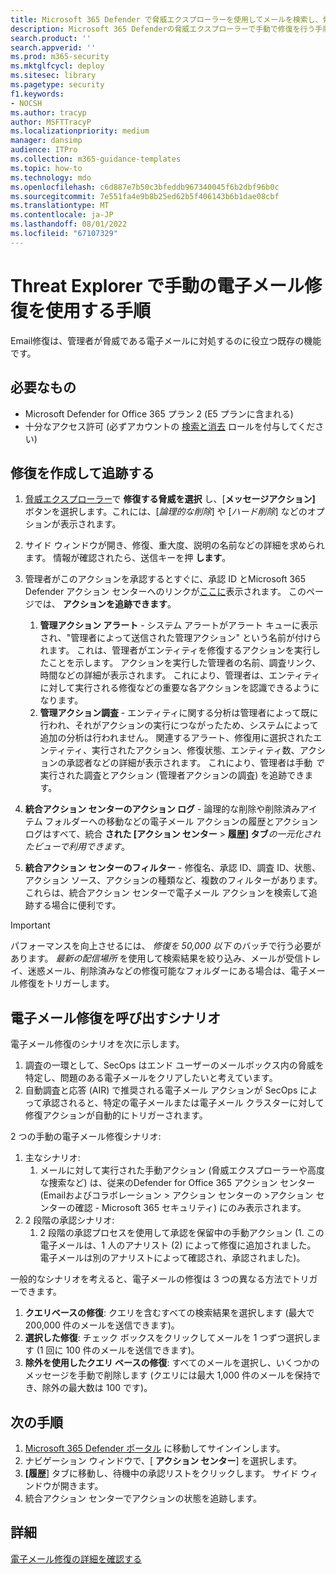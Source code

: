```yaml
---
title: Microsoft 365 Defender で脅威エクスプローラーを使用してメールを検索し、脅威を修復する
description: Microsoft 365 Defenderの脅威エクスプローラーで手動で修復を行う手順(最適なパフォーマンスを得る方法や修復を必要とするシナリオなど)。
search.product: ''
search.appverid: ''
ms.prod: m365-security
ms.mktglfcycl: deploy
ms.sitesec: library
ms.pagetype: security
f1.keywords:
- NOCSH
ms.author: tracyp
author: MSFTTracyP
ms.localizationpriority: medium
manager: dansimp
audience: ITPro
ms.collection: m365-guidance-templates
ms.topic: how-to
ms.technology: mdo
ms.openlocfilehash: c6d887e7b50c3bfeddb967340045f6b2dbf96b0c
ms.sourcegitcommit: 7e551fa4e9b8b25ed62b5f406143b6b1dae08cbf
ms.translationtype: MT
ms.contentlocale: ja-JP
ms.lasthandoff: 08/01/2022
ms.locfileid: "67107329"
---
```

# <a name="steps-to-use-manual-email-remediation-in-threat-explorer"></a>Threat Explorer で手動の電子メール修復を使用する手順

Email修復は、管理者が脅威である電子メールに対処するのに役立つ既存の機能です。

## <a name="what-youll-need"></a>必要なもの
- Microsoft Defender for Office 365 プラン 2 (E5 プランに含まれる)
- 十分なアクセス許可 (必ずアカウントの [検索と消去](https://sip.security.microsoft.com/securitypermissions) ロールを付与してください)

## <a name="create-and-track-the-remediation"></a>修復を作成して追跡する

1. [脅威エクスプローラー](https://security.microsoft.com/threatexplorer)で **修復する脅威を選択** し、[**メッセージアクション]** ボタンを選択します。これには、[*論理的な削除*] や [*ハード削除*] などのオプションが表示されます。
1. サイド ウィンドウが開き、修復、重大度、説明の名前などの詳細を求められます。 情報が確認されたら、送信キーを押 **します**。
1. 管理者がこのアクションを承認するとすぐに、承認 ID とMicrosoft 365 Defender アクション センターへのリンクが[ここに](https://security.microsoft.com/action-center/history)表示されます。 このページでは、 **アクションを追跡できます**。

    1. **管理アクション アラート** - システム アラートがアラート キューに表示され、"管理者によって送信された管理アクション" という名前が付けられます。 これは、管理者がエンティティを修復するアクションを実行したことを示します。 アクションを実行した管理者の名前、調査リンク、時間などの詳細が表示されます。 これにより、管理者は、エンティティに対して実行される修復などの重要な各アクションを認識できるようになります。
    1. **管理アクション調査** - エンティティに関する分析は管理者によって既に行われ、それがアクションの実行につながったため、システムによって追加の分析は行われません。 関連するアラート、修復用に選択されたエンティティ、実行されたアクション、修復状態、エンティティ数、アクションの承認者などの詳細が表示されます。 これにより、管理者は手動 *で* 実行された調査とアクション (管理者アクションの調査) を追跡できます。
1. **統合アクション センターのアクション ログ** - 論理的な削除や削除済みアイテム フォルダーへの移動などの電子メール アクションの履歴とアクション ログはすべて、統合 **された [アクション センター** > **履歴] タブ***の一元化されたビューで利用できます*。 
1. **統合アクション センターのフィルター** - 修復名、承認 ID、調査 ID、状態、アクション ソース、アクションの種類など、複数のフィルターがあります。 これらは、統合アクション センターで電子メール アクションを検索して追跡する場合に便利です。

> [!IMPORTANT]
> パフォーマンスを向上させるには、 *修復を 50,000 以下* のバッチで行う必要があります。 *最新の配信場所* を使用して検索結果を絞り込み、メールが受信トレイ、迷惑メール、削除済みなどの修復可能なフォルダーにある場合は、電子メール修復をトリガーします。

## <a name="scenarios-that-call-for-email-remediation"></a>電子メール修復を呼び出すシナリオ

電子メール修復のシナリオを次に示します。

1. 調査の一環として、SecOps はエンド ユーザーのメールボックス内の脅威を特定し、問題のある電子メールをクリアしたいと考えています。
1. 自動調査と応答 (AIR) で推奨される電子メール アクションが SecOps によって承認されると、特定の電子メールまたは電子メール クラスターに対して修復アクションが自動的にトリガーされます。

2 つの手動の電子メール修復シナリオ:

1. 主なシナリオ:
    1. メールに対して実行された手動アクション (脅威エクスプローラーや高度な捜索など) は、従来のDefender for Office 365 アクション センター (Emailおよびコラボレーション > アクション センターの >アクション センターの確認 - Microsoft 365 セキュリティ) にのみ表示されます。  
1. 2 段階の承認シナリオ:
    1. 2 段階の承認プロセスを使用して承認を保留中の手動アクション (1. この電子メールは、1 人のアナリスト (2) によって修復に追加されました。 電子メールは別のアナリストによって確認され、承認されました)。

一般的なシナリオを考えると、電子メールの修復は 3 つの異なる方法でトリガーできます。

1. **クエリベースの修復**: クエリを含むすべての検索結果を選択します (最大で 200,000 件のメールを送信できます)。
1. **選択した修復**: チェック ボックスをクリックしてメールを 1 つずつ選択します (1 回に 100 件のメールを送信できます)。
1. **除外を使用したクエリ ベースの修復**: すべてのメールを選択し、いくつかのメッセージを手動で削除します (クエリには最大 1,000 件のメールを保持でき、除外の最大数は 100 です)。

## <a name="next-steps"></a>次の手順
1. [Microsoft 365 Defender ポータル](https://security.microsoft.com) に移動してサインインします。
1. ナビゲーション ウィンドウで、[ **アクション センター**] を選択します。
1. **[履歴**] タブに移動し、待機中の承認リストをクリックします。 サイド ウィンドウが開きます。  
1. 統合アクション センターでアクションの状態を追跡します。

## <a name="more-information"></a>詳細

[電子メール修復の詳細を確認する](../../office-365-security/air-review-approve-pending-completed-actions.md)
